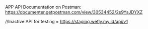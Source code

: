 APP API Documentation on Postman: https://documenter.getpostman.com/view/30534452/2s9YsJDYXZ

//Inactive
API for testing = https://staging.wefly.my.id/api/v1 
